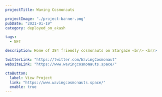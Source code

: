 ```yaml
---
projectTitle: Waving Cosmonauts

projectImage: "./project-banner.png"
pubDate: "2021-01-19"
category: deployed_on_akash

tags:
  - NFT

description: Home of 384 friendly cosmonauts on Stargaze <br/> <br/>

twitterLink: "https://twitter.com/WavingCosmonaut"
websiteLink: "https://www.wavingcosmonauts.space/"

ctaButton:
  label: View Project
  link: "https://www.wavingcosmonauts.space/"
  enable: true
---
```

